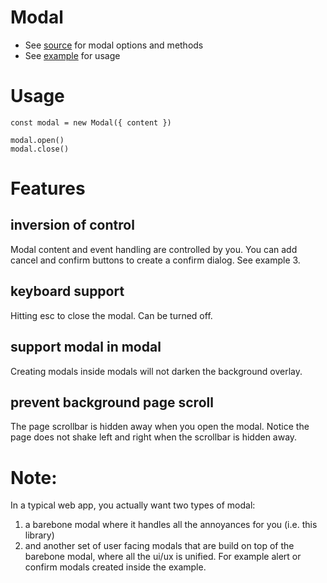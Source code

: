 # Modal

* See [source](./src/modal.ts) for modal options and methods
* See [example]('/example/index.ts) for usage

# Usage
```
const modal = new Modal({ content })

modal.open()
modal.close()
```

# Features

## inversion of control
Modal content and event handling are controlled by you.
You can add cancel and confirm buttons to create a confirm dialog.
See example 3.

## keyboard support
Hitting esc to close the modal. Can be turned off.

## support modal in modal
Creating modals inside modals will not darken the background overlay.

## prevent background page scroll
The page scrollbar is hidden away when you open the modal. Notice the page does not shake left and right when the scrollbar is hidden away.

# Note:
In a typical web app, you actually want two types of modal:
1. a barebone modal where it handles all the annoyances for you (i.e. this library)
2. and another set of user facing modals that are build on top of the barebone modal, where all the ui/ux is unified.
For example alert or confirm modals created inside the example.

